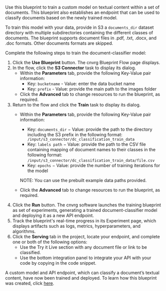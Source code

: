 Use this blueprint to train a custom model on textual content within a set of documents. This blueprint also establishes an endpoint that can be used to classify documents based on the newly trained model.

To train this model with your data, provide in S3 a `documents_dir` dataset directory with multiple subdirectories containing the different classes of documents. The blueprint supports document files in .pdf, .txt, .docx, and .doc formats. Other documents formats are skipped.

Complete the following steps to train the document-classifier model:
1. Click the **Use Blueprint** button. The cnvrg Blueprint Flow page displays.
2. In the flow, click the **S3 Connector** task to display its dialog.
   * Within the **Parameters** tab, provide the following Key-Value pair information:
     - Key: `bucketname` - Value: enter the data bucket name
     - Key: `prefix` - Value: provide the main path to the images folder
   * Click the **Advanced** tab to change resources to run the blueprint, as required.
3. Return to the flow and click the **Train** task to display its dialog.
   * Within the **Parameters** tab, provide the following Key-Value pair information:
     - Key: `documents_dir` − Value: provide the path to the directory including the S3 prefix in the following format: ` /input/s3_connector/dc_classification_train_data`
     - Key: `labels path` − Value: provide the path to the CSV file containing mapping of document names to their classes in the following format: `/input/s3_connector/dc_classification_train_data/file.csv`
     - Key: `epochs` − Value: provide the number of training iterations for the model 

     NOTE: You can use the prebuilt example data paths provided.
     
   * Click the **Advanced** tab to change resources to run the blueprint, as required.
4.	Click the **Run** button. The cnvrg software launches the training blueprint as set of experiments, generating a trained document-classifier model and deploying it as a new API endpoint.
5. Track the blueprint's real-time progress in its Experiment page, which displays artifacts such as logs, metrics, hyperparameters, and algorithms.
6. Click the **Serving** tab in the project, locate your endpoint, and complete one or both of the following options:
   - Use the Try it Live section with any document file or link to be classified.
   - Use the bottom integration panel to integrate your API with your code by copying in the code snippet.

A custom model and API endpoint, which can classify a document’s textual content, have now been trained and deployed. To learn how this blueprint was created, click [here](https://github.com/cnvrg/document-classification).
